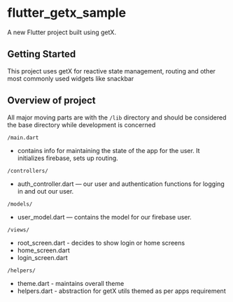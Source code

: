 # flutter_getx_sample

A new Flutter project built using getX.

## Getting Started

This project uses getX for reactive state management, routing and other most commonly used widgets like snackbar

## Overview of project

All major moving parts are with the `/lib` directory and should be considered the base directory while development is concerned

`/main.dart`

- contains info for maintaining the state of the app for the user. It initializes firebase, sets up routing.

`/controllers/`

- auth_controller.dart — our user and authentication functions for logging in and out our user.

`/models/`

- user_model.dart — contains the model for our firebase user.

`/views/`

- root_screen.dart - decides to show login or home screens
- home_screen.dart
- login_screen.dart

`/helpers/`

- theme.dart - maintains overall theme
- helpers.dart - abstraction for getX utils themed as per apps requirement
